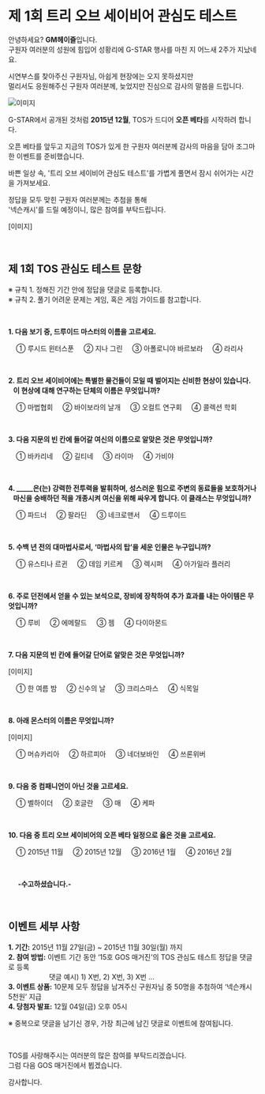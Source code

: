 # 제 1회 트리 오브 세이비어 관심도 테스트

안녕하세요? **GM헤이즐**입니다.  
구원자 여러분의 성원에 힘입어 성황리에 G-STAR 행사를 마친 지 어느새 2주가 지났네요.

시연부스를 찾아주신 구원자님, 아쉽게 현장에는 오지 못하셨지만  
멀리서도 응원해주신 구원자 여러분께, 늦었지만 진심으로 감사의 말씀을 드립니다.

![이미지](./images/interest1-01.png)

G-STAR에서 공개된 것처럼 **2015년 12월**, TOS가 드디어 **오픈 베타**를 시작하려 합니다.

오픈 베타를 앞두고 지금의 TOS가 있게 한 구원자 여러분께
감사의 마음을 담아 조그마한 이벤트를 준비했습니다.

바쁜 일상 속, '트리 오브 세이비어 관심도 테스트'를 가볍게 풀면서 잠시 쉬어가는 시간을 가져보세요.

정답을 모두 맞힌 구원자 여러분께는 추첨을 통해  
'넥슨캐시'를 드릴 예정이니, 많은 참여를 부탁드립니다.

[이미지]

&nbsp;

## 제 1회 TOS 관심도 테스트 문항
※ 규칙 1. 정해진 기간 안에 정답을 댓글로 등록합니다.  
※ 규칙 2. 풀기 어려운 문제는 게임, 혹은 게임 가이드를 참고합니다.

&nbsp;

**1. 다음 보기 중, 드루이드 마스터의 이름을 고르세요.**

&nbsp;&nbsp;&nbsp;&nbsp;① 루시드 윈터스푼 &nbsp;&nbsp;&nbsp;&nbsp;② 지나 그린 &nbsp;&nbsp;&nbsp;&nbsp;③ 아폴로니야 바르보라 &nbsp;&nbsp;&nbsp;&nbsp;④ 라리사

&nbsp;

**2. 트리 오브 세이비어에는 특별한 물건들이 모일 때 벌어지는 신비한 현상이 있습니다.  
&nbsp;&nbsp;&nbsp;이 현상에 대해 연구하는 단체의 이름은 무엇입니까?**

&nbsp;&nbsp;&nbsp;&nbsp;① 마법협회 &nbsp;&nbsp;&nbsp;&nbsp;② 바이보라의 날개 &nbsp;&nbsp;&nbsp;&nbsp;③ 오컬트 연구회 &nbsp;&nbsp;&nbsp;&nbsp;④ 콜렉션 학회

&nbsp;

**3. 다음 지문의 빈 칸에 들어갈 여신의 이름으로 알맞은 것은 무엇입니까?**

&nbsp;&nbsp;&nbsp;&nbsp;① 바카리네 &nbsp;&nbsp;&nbsp;&nbsp;② 길티네 &nbsp;&nbsp;&nbsp;&nbsp;③ 라이마 &nbsp;&nbsp;&nbsp;&nbsp;④ 가비야

&nbsp;

**4. &#95;&#95;&#95;&#95;&#95;은(는) 강력한 전투력을 발휘하며, 성스러운 힘으로 주변의 동료들을 보호하거나  
&nbsp;&nbsp;&nbsp;마신을 숭배하던 적을 개종시켜 여신을 위해 싸우게 합니다. 이 클래스는 무엇입니까?**

&nbsp;&nbsp;&nbsp;&nbsp;① 파드너 &nbsp;&nbsp;&nbsp;&nbsp;② 팔라딘 &nbsp;&nbsp;&nbsp;&nbsp;③ 네크로맨서 &nbsp;&nbsp;&nbsp;&nbsp;④ 드루이드

&nbsp;

**5. 수백 년 전의 대마법사로서, ‘마법사의 탑’을 세운 인물은 누구입니까?**

&nbsp;&nbsp;&nbsp;&nbsp;① 유스티나 르귄 &nbsp;&nbsp;&nbsp;&nbsp;② 데임 키르케 &nbsp;&nbsp;&nbsp;&nbsp;③ 렉시퍼 &nbsp;&nbsp;&nbsp;&nbsp;④ 아가일라 플러리

&nbsp;

**6. 주로 던전에서 얻을 수 있는 보석으로, 장비에 장착하여 추가 효과를 내는 아이템은 무엇입니까?**

&nbsp;&nbsp;&nbsp;&nbsp;① 루비 &nbsp;&nbsp;&nbsp;&nbsp;② 에메랄드 &nbsp;&nbsp;&nbsp;&nbsp;③ 젬 &nbsp;&nbsp;&nbsp;&nbsp;④ 다이아몬드

&nbsp;

**7. 다음 지문의 빈 칸에 들어갈 단어로 알맞은 것은 무엇입니까?**

[이미지]

&nbsp;&nbsp;&nbsp;&nbsp;① 한 여름 밤 &nbsp;&nbsp;&nbsp;&nbsp;② 신수의 날 &nbsp;&nbsp;&nbsp;&nbsp;③ 크리스마스 &nbsp;&nbsp;&nbsp;&nbsp;④ 식목일

&nbsp;

**8. 아래 몬스터의 이름은 무엇입니까?**

[이미지]

&nbsp;&nbsp;&nbsp;&nbsp;① 머슈카리아 &nbsp;&nbsp;&nbsp;&nbsp;② 하르피아 &nbsp;&nbsp;&nbsp;&nbsp;③ 네더보바인 &nbsp;&nbsp;&nbsp;&nbsp;④ 쓰론위버

&nbsp;

**9. 다음 중 컴패니언이 아닌 것을 고르세요.**

&nbsp;&nbsp;&nbsp;&nbsp;① 벨하이더 &nbsp;&nbsp;&nbsp;&nbsp;② 호글란 &nbsp;&nbsp;&nbsp;&nbsp;③ 매 &nbsp;&nbsp;&nbsp;&nbsp;④ 케파

&nbsp;

**10. 다음 중 트리 오브 세이비어의 오픈 베타 일정으로 옳은 것을 고르세요.**

&nbsp;&nbsp;&nbsp;&nbsp;① 2015년 11월 &nbsp;&nbsp;&nbsp;&nbsp;② 2015년 12월 &nbsp;&nbsp;&nbsp;&nbsp;③ 2016년 1월 &nbsp;&nbsp;&nbsp;&nbsp;④ 2016년 2월

&nbsp;

&nbsp;&nbsp;&nbsp;&nbsp; **-수고하셨습니다.-**

&nbsp;

## 이벤트 세부 사항

**1. 기간:** 2015년 11월 27일(금) ~ 2015년 11월 30일(월) 까지  
**2. 참여 방법:** 이벤트 기간 동안 ‘15호 GOS 매거진’의 TOS 관심도 테스트 정답을 댓글로 등록  
&nbsp;&nbsp;&nbsp;&nbsp;&nbsp;&nbsp;&nbsp;&nbsp;&nbsp;&nbsp;&nbsp;&nbsp;&nbsp;&nbsp;&nbsp;&nbsp;&nbsp;&nbsp;&nbsp;&nbsp; 댓글 예시) 1) X번, 2) X번, 3) X번 …  
**3. 이벤트 상품:** 10문제 모두 정답을 남겨주신 구원자님 중 50명을 추첨하여 ‘넥슨캐시 5천원’ 지급  
**4. 당첨자 발표:** 12월 04일(금) 오후 05시  

※ 중복으로 댓글을 남기신 경우, 가장 최근에 남긴 댓글로 이벤트에 참여됩니다.

&nbsp;

TOS를 사랑해주시는 여러분의 많은 참여를 부탁드리겠습니다.  
그럼 다음 GOS 매거진에서 뵙겠습니다.

감사합니다.
